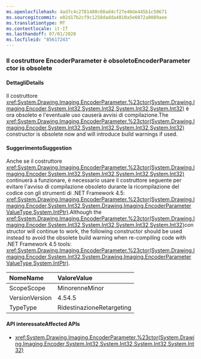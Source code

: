 ```yaml
---
ms.openlocfilehash: 4ad7c4c2781480c08ad4cf27e40de445b1c50671
ms.sourcegitcommit: e02d17b2cf9c1258dadda4810a5e6072a0089aee
ms.translationtype: MT
ms.contentlocale: it-IT
ms.lasthandoff: 07/01/2020
ms.locfileid: "85617243"
---
```

### <a name="encoderparameter-ctor-is-obsolete"></a><span data-ttu-id="eb789-101">Il costruttore EncoderParameter è obsoleto</span><span class="sxs-lookup"><span data-stu-id="eb789-101">EncoderParameter ctor is obsolete</span></span>

#### <a name="details"></a><span data-ttu-id="eb789-102">Dettagli</span><span class="sxs-lookup"><span data-stu-id="eb789-102">Details</span></span>

<span data-ttu-id="eb789-103">Il costruttore <xref:System.Drawing.Imaging.EncoderParameter.%23ctor(System.Drawing.Imaging.Encoder,System.Int32,System.Int32,System.Int32,System.Int32)> è ora obsoleto e l'eventuale uso causerà avvisi di compilazione.</span><span class="sxs-lookup"><span data-stu-id="eb789-103">The <xref:System.Drawing.Imaging.EncoderParameter.%23ctor(System.Drawing.Imaging.Encoder,System.Int32,System.Int32,System.Int32,System.Int32)> constructor is obsolete now and will introduce build warnings if used.</span></span>

#### <a name="suggestion"></a><span data-ttu-id="eb789-104">Suggerimento</span><span class="sxs-lookup"><span data-stu-id="eb789-104">Suggestion</span></span>

<span data-ttu-id="eb789-105">Anche se il costruttore <xref:System.Drawing.Imaging.EncoderParameter.%23ctor(System.Drawing.Imaging.Encoder,System.Int32,System.Int32,System.Int32,System.Int32)> continuerà a funzionare, è necessario usare il costruttore seguente per evitare l'avviso di compilazione obsoleto durante la ricompilazione del codice con gli strumenti di .NET Framework 4.5: <xref:System.Drawing.Imaging.EncoderParameter.%23ctor(System.Drawing.Imaging.Encoder,System.Int32,System.Drawing.Imaging.EncoderParameterValueType,System.IntPtr)>.</span><span class="sxs-lookup"><span data-stu-id="eb789-105">Although the <xref:System.Drawing.Imaging.EncoderParameter.%23ctor(System.Drawing.Imaging.Encoder,System.Int32,System.Int32,System.Int32,System.Int32)>constructor will continue to work, the following constructor should be used instead to avoid the obsolete build warning when re-compiling code with .NET Framework  4.5 tools: <xref:System.Drawing.Imaging.EncoderParameter.%23ctor(System.Drawing.Imaging.Encoder,System.Int32,System.Drawing.Imaging.EncoderParameterValueType,System.IntPtr)>.</span></span>

| <span data-ttu-id="eb789-106">Nome</span><span class="sxs-lookup"><span data-stu-id="eb789-106">Name</span></span>    | <span data-ttu-id="eb789-107">Valore</span><span class="sxs-lookup"><span data-stu-id="eb789-107">Value</span></span>       |
|:--------|:------------|
| <span data-ttu-id="eb789-108">Scope</span><span class="sxs-lookup"><span data-stu-id="eb789-108">Scope</span></span>   | <span data-ttu-id="eb789-109">Minorenne</span><span class="sxs-lookup"><span data-stu-id="eb789-109">Minor</span></span>       |
| <span data-ttu-id="eb789-110">Version</span><span class="sxs-lookup"><span data-stu-id="eb789-110">Version</span></span> | <span data-ttu-id="eb789-111">4.5</span><span class="sxs-lookup"><span data-stu-id="eb789-111">4.5</span></span>         |
| <span data-ttu-id="eb789-112">Type</span><span class="sxs-lookup"><span data-stu-id="eb789-112">Type</span></span>    | <span data-ttu-id="eb789-113">Ridestinazione</span><span class="sxs-lookup"><span data-stu-id="eb789-113">Retargeting</span></span> |

#### <a name="affected-apis"></a><span data-ttu-id="eb789-114">API interessate</span><span class="sxs-lookup"><span data-stu-id="eb789-114">Affected APIs</span></span>

- <xref:System.Drawing.Imaging.EncoderParameter.%23ctor(System.Drawing.Imaging.Encoder,System.Int32,System.Int32,System.Int32,System.Int32)>
